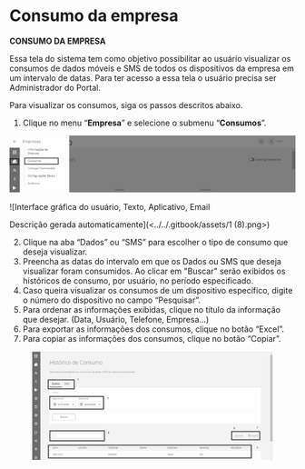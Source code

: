 # Consumo da empresa

**CONSUMO DA EMPRESA**

Essa tela do sistema tem como objetivo possibilitar ao usuário visualizar os consumos de dados móveis e SMS de todos os dispositivos da empresa em um intervalo de datas. Para ter acesso a essa tela o usuário precisa ser Administrador do Portal.

Para visualizar os consumos, siga os passos descritos abaixo.

1. Clique no menu “**Empresa**” e selecione o submenu “**Consumos**”.

![](<../../.gitbook/assets/0 (1) (1) (1).png>)

![Interface gráfica do usuário, Texto, Aplicativo, Email

Descrição gerada automaticamente](<../../.gitbook/assets/1 (8).png>)

2. Clique na aba “Dados” ou “SMS” para escolher o tipo de consumo que deseja visualizar.
3. Preencha as datas do intervalo em que os Dados ou SMS que deseja visualizar foram consumidos. Ao clicar em "Buscar" serão exibidos os históricos de consumo, por usuário, no período especificado.
4. Caso queira visualizar os consumos de um dispositivo específico, digite o número do dispositivo no campo “Pesquisar”.
5. Para ordenar as informações exibidas, clique no título da informação que desejar. (Data, Usuário, Telefone, Empresa...)
6. Para exportar as informações dos consumos, clique no botão “Excel”.
7. Para copiar as informações dos consumos, clique no botão “Copiar”.

<figure><img src="../../.gitbook/assets/image (9) (1) (1).png" alt="" width="563"><figcaption></figcaption></figure>
